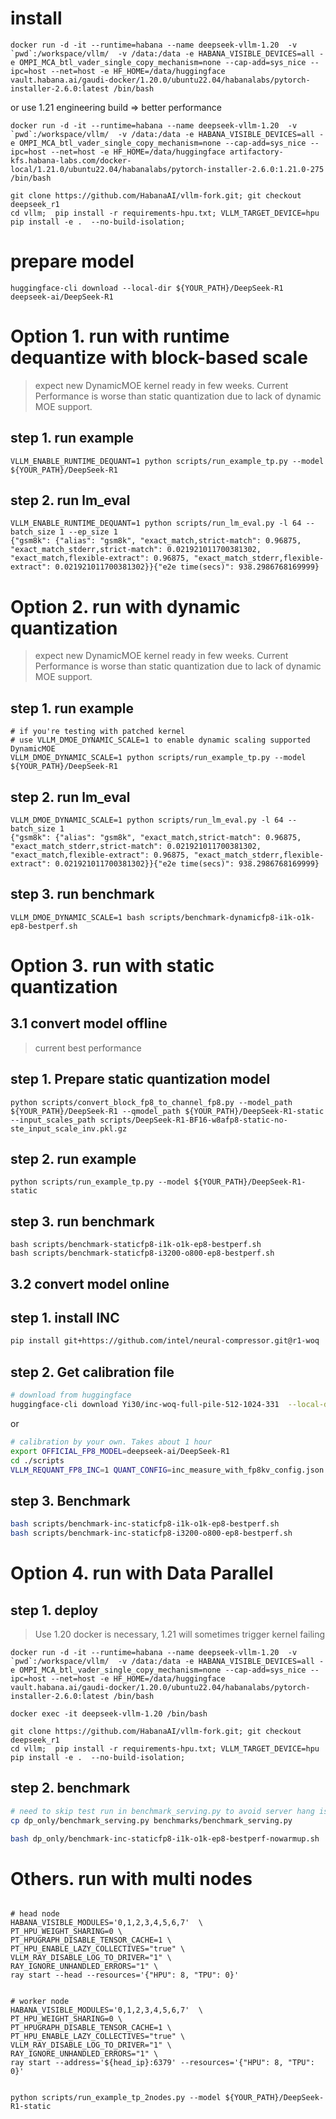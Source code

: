 # install

```
docker run -d -it --runtime=habana --name deepseek-vllm-1.20  -v `pwd`:/workspace/vllm/  -v /data:/data -e HABANA_VISIBLE_DEVICES=all -e OMPI_MCA_btl_vader_single_copy_mechanism=none --cap-add=sys_nice --ipc=host --net=host -e HF_HOME=/data/huggingface vault.habana.ai/gaudi-docker/1.20.0/ubuntu22.04/habanalabs/pytorch-installer-2.6.0:latest /bin/bash
```

or use 1.21 engineering build => better performance

```
docker run -d -it --runtime=habana --name deepseek-vllm-1.20  -v `pwd`:/workspace/vllm/  -v /data:/data -e HABANA_VISIBLE_DEVICES=all -e OMPI_MCA_btl_vader_single_copy_mechanism=none --cap-add=sys_nice --ipc=host --net=host -e HF_HOME=/data/huggingface artifactory-kfs.habana-labs.com/docker-local/1.21.0/ubuntu22.04/habanalabs/pytorch-installer-2.6.0:1.21.0-275 /bin/bash
```

```
git clone https://github.com/HabanaAI/vllm-fork.git; git checkout deepseek_r1
cd vllm;  pip install -r requirements-hpu.txt; VLLM_TARGET_DEVICE=hpu pip install -e .  --no-build-isolation;
```

# prepare model

```
huggingface-cli download --local-dir ${YOUR_PATH}/DeepSeek-R1 deepseek-ai/DeepSeek-R1
```

# Option 1. run with runtime dequantize with block-based scale
> expect new DynamicMOE kernel ready in few weeks.
> Current Performance is worse than static quantization due to lack of dynamic MOE support.
## step 1. run example

```
VLLM_ENABLE_RUNTIME_DEQUANT=1 python scripts/run_example_tp.py --model ${YOUR_PATH}/DeepSeek-R1
```

## step 2. run lm_eval

```
VLLM_ENABLE_RUNTIME_DEQUANT=1 python scripts/run_lm_eval.py -l 64 --batch_size 1 --ep_size 1
{"gsm8k": {"alias": "gsm8k", "exact_match,strict-match": 0.96875, "exact_match_stderr,strict-match": 0.021921011700381302, "exact_match,flexible-extract": 0.96875, "exact_match_stderr,flexible-extract": 0.021921011700381302}}{"e2e time(secs)": 938.2986768169999}
```

# Option 2. run with dynamic quantization
> expect new DynamicMOE kernel ready in few weeks.
> Current Performance is worse than static quantization due to lack of dynamic MOE support.
## step 1. run example

```
# if you're testing with patched kernel
# use VLLM_DMOE_DYNAMIC_SCALE=1 to enable dynamic scaling supported DynamicMOE
VLLM_DMOE_DYNAMIC_SCALE=1 python scripts/run_example_tp.py --model ${YOUR_PATH}/DeepSeek-R1
```

## step 2. run lm_eval

```
VLLM_DMOE_DYNAMIC_SCALE=1 python scripts/run_lm_eval.py -l 64 --batch_size 1
{"gsm8k": {"alias": "gsm8k", "exact_match,strict-match": 0.96875, "exact_match_stderr,strict-match": 0.021921011700381302, "exact_match,flexible-extract": 0.96875, "exact_match_stderr,flexible-extract": 0.021921011700381302}}{"e2e time(secs)": 938.2986768169999}
```

## step 3. run benchmark

```
VLLM_DMOE_DYNAMIC_SCALE=1 bash scripts/benchmark-dynamicfp8-i1k-o1k-ep8-bestperf.sh
```

# Option 3. run with static quantization

## 3.1 convert model offline
> current best performance
## step 1. Prepare static quantization model

```
python scripts/convert_block_fp8_to_channel_fp8.py --model_path ${YOUR_PATH}/DeepSeek-R1 --qmodel_path ${YOUR_PATH}/DeepSeek-R1-static --input_scales_path scripts/DeepSeek-R1-BF16-w8afp8-static-no-ste_input_scale_inv.pkl.gz
```

## step 2. run example

```
python scripts/run_example_tp.py --model ${YOUR_PATH}/DeepSeek-R1-static
```

## step 3. run benchmark

```
bash scripts/benchmark-staticfp8-i1k-o1k-ep8-bestperf.sh
bash scripts/benchmark-staticfp8-i3200-o800-ep8-bestperf.sh
```

## 3.2 convert model online

## step 1. install INC

```bash
pip install git+https://github.com/intel/neural-compressor.git@r1-woq
```

## step 2. Get calibration file

```bash
# download from huggingface
huggingface-cli download Yi30/inc-woq-full-pile-512-1024-331  --local-dir ./scripts/nc_workspace_measure_kvache
```

or

```bash
# calibration by your own. Takes about 1 hour
export OFFICIAL_FP8_MODEL=deepseek-ai/DeepSeek-R1
cd ./scripts
VLLM_REQUANT_FP8_INC=1 QUANT_CONFIG=inc_measure_with_fp8kv_config.json VLLM_ENABLE_RUNTIME_DEQUANT=1 python run_example_tp.py --model ${OFFICIAL_FP8_MODEL} --tokenizer ${OFFICIAL_FP8_MODEL} --osl 32 --max_num_seqs 1 --nprompts 512 --dataset pile
```

## step 3. Benchmark

```bash
bash scripts/benchmark-inc-staticfp8-i1k-o1k-ep8-bestperf.sh
bash scripts/benchmark-inc-staticfp8-i3200-o800-ep8-bestperf.sh
```

# Option 4. run with Data Parallel

## step 1. deploy
> Use 1.20 docker is necessary, 1.21 will sometimes trigger kernel failing

```
docker run -d -it --runtime=habana --name deepseek-vllm-1.20  -v `pwd`:/workspace/vllm/  -v /data:/data -e HABANA_VISIBLE_DEVICES=all -e OMPI_MCA_btl_vader_single_copy_mechanism=none --cap-add=sys_nice --ipc=host --net=host -e HF_HOME=/data/huggingface vault.habana.ai/gaudi-docker/1.20.0/ubuntu22.04/habanalabs/pytorch-installer-2.6.0:latest /bin/bash

docker exec -it deepseek-vllm-1.20 /bin/bash

git clone https://github.com/HabanaAI/vllm-fork.git; git checkout deepseek_r1
cd vllm;  pip install -r requirements-hpu.txt; VLLM_TARGET_DEVICE=hpu pip install -e .  --no-build-isolation;

```

## step 2. benchmark

``` bash
# need to skip test run in benchmark_serving.py to avoid server hang issue
cp dp_only/benchmark_serving.py benchmarks/benchmark_serving.py

bash dp_only/benchmark-inc-staticfp8-i1k-o1k-ep8-bestperf-nowarmup.sh
```

# Others. run with multi nodes

```

# head node
HABANA_VISIBLE_MODULES='0,1,2,3,4,5,6,7'  \
PT_HPU_WEIGHT_SHARING=0 \
PT_HPUGRAPH_DISABLE_TENSOR_CACHE=1 \
PT_HPU_ENABLE_LAZY_COLLECTIVES="true" \
VLLM_RAY_DISABLE_LOG_TO_DRIVER="1" \
RAY_IGNORE_UNHANDLED_ERRORS="1" \
ray start --head --resources='{"HPU": 8, "TPU": 0}'

```

```

# worker node
HABANA_VISIBLE_MODULES='0,1,2,3,4,5,6,7'  \
PT_HPU_WEIGHT_SHARING=0 \
PT_HPUGRAPH_DISABLE_TENSOR_CACHE=1 \
PT_HPU_ENABLE_LAZY_COLLECTIVES="true" \
VLLM_RAY_DISABLE_LOG_TO_DRIVER="1" \
RAY_IGNORE_UNHANDLED_ERRORS="1" \
ray start --address='${head_ip}:6379' --resources='{"HPU": 8, "TPU": 0}'

```

```

python scripts/run_example_tp_2nodes.py --model ${YOUR_PATH}/DeepSeek-R1-static

```
